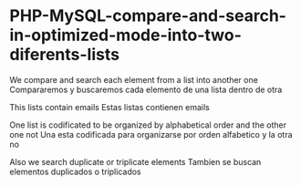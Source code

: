 # PHP-MySQL-compare-and-search-in-optimized-mode-into-two-diferents-lists


We compare and search each element from a list into another one
Compararemos y buscaremos cada elemento de una lista dentro de otra


This lists contain emails
Estas listas contienen emails 


One list is codificated to be organized by alphabetical order and the other one not
Una esta codificada para organizarse por orden alfabetico y la otra no

Also we search duplicate or triplicate  elements
Tambien se buscan elementos duplicados o triplicados
